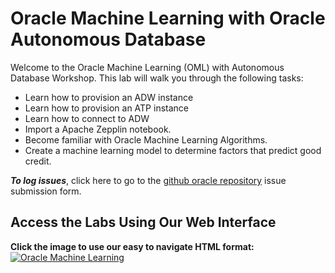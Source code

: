 # Oracle Machine Learning with Oracle Autonomous Database

Welcome to the Oracle Machine Learning (OML) with Autonomous Database Workshop. This lab will walk you through the following tasks:

-  Learn how to provision an ADW instance
-  Learn how to provision an ATP instance
-  Learn how to connect to ADW
-  Import a Apache Zepplin notebook.
-  Become familiar with Oracle Machine Learning Algorithms.
-  Create a machine learning model to determine factors that predict good credit.

***To log issues***, click here to go to the [github oracle repository](https://github.com/oracle/learning-library/issues/new) issue submission form.

## Access the Labs Using Our Web Interface
**Click the image to use our easy to navigate HTML format:**
[![Oracle Machine Learning](images/adb-oml.png " ")](https://oracle.github.io/learning-library/data-management-library/oracle-machine-learning/adb-oml)
